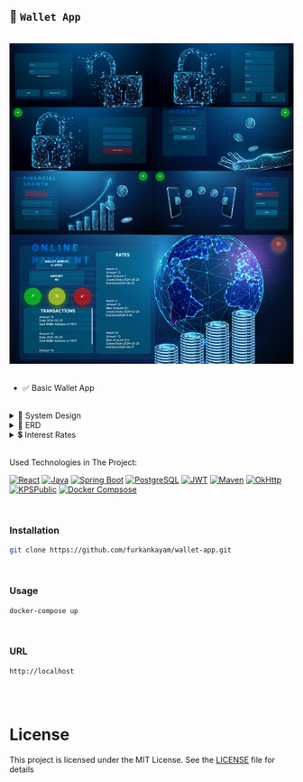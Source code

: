 ## 👛 `Wallet App`

<br>

<div align="center">
<img src="./images/wallet-app.jpg" alt="wallet-app">
</div>

<br>

- ✅ Basic Wallet App

<br>

<details>
<summary>🧩 System Design</summary>

<img src="./images/system-design.jpg" alt="system design">

</details>

<details>
<summary>🔗 ERD</summary>

<img src="./images/erd.jpg" alt="erd">

</details>

<details>
<summary>💲 Interest Rates</summary>

<img src="./images/interest-rates.jpg" alt="i">

</details>

<br>

Used Technologies in The Project:

[![React](https://img.shields.io/badge/React-18.0-000?style=for-the-badge&logo=react&logoColor=white&color=61DAFB)](https://react.dev/)
[![Java](https://img.shields.io/badge/java-17.0-000?style=for-the-badge&logo=openjdk&logoColor=white&color=FF9A00)](https://www.java.com/en/)
[![Spring Boot](https://img.shields.io/badge/spring%20boot-3.1-000?style=for-the-badge&logo=springboot&logoColor=white&color=6DB33F)](https://spring.io/)
[![PostgreSQL](https://img.shields.io/badge/PostgreSQL-15.2-000?style=for-the-badge&logo=postgresql&logoColor=white&color=4479A1)](https://www.postgresql.org/)
[![JWT](https://img.shields.io/badge/jwt-0.11.5-000?style=for-the-badge&logo=jsonwebtokens&logoColor=white&color=000000)](https://jwt.io/)
[![Maven](https://img.shields.io/badge/Maven-3.9-000?style=for-the-badge&logo=apache-maven&logoColor=white&color=C71A36)](https://maven.apache.org/)
[![OkHttp](https://img.shields.io/badge/OkHttp-5.0-000?style=for-the-badge&logo=okta&logoColor=white&color=4479A1)](https://square.github.io/okhttp/)
[![KPSPublic](https://img.shields.io/badge/KPSPublic-1.0-000?style=for-the-badge&logo=keenetic&logoColor=white&color=0E3A2F)](https://tckimlik.nvi.gov.tr/Service/KPSPublic.asmx)
[![Docker Compsose](https://img.shields.io/badge/Docker%20Compose-3.7-000?style=for-the-badge&logo=Docker&logoColor=white&color=2496ED)](https://www.java.com/en/)

<br>

### Installation

```bash
git clone https://github.com/furkankayam/wallet-app.git
```

<br>

### Usage

```bash
docker-compose up
```

<br>

### URL

```bash
http://localhost
```

<br>

<br>

# License

This project is licensed under the MIT License. See the [LICENSE](LICENSE) file for details
